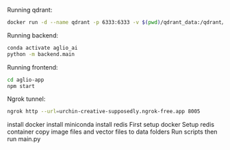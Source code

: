 Running qdrant:
```bash
docker run -d --name qdrant -p 6333:6333 -v $(pwd)/qdrant_data:/qdrant/storage qdrant/qdrant
```

Running backend:
```bash
conda activate aglio_ai
python -m backend.main
```

Running frontend:
```bash
cd aglio-app
npm start
```
Ngrok tunnel:
```bash
ngrok http --url=urchin-creative-supposedly.ngrok-free.app 8005
```

install docker
install miniconda
install redis
First setup docker
Setup redis container
copy image files and vector files to data folders
Run scripts
then run main.py

